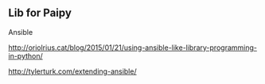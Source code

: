 ## Lib for Paipy

Ansible

http://oriolrius.cat/blog/2015/01/21/using-ansible-like-library-programming-in-python/

http://tylerturk.com/extending-ansible/

